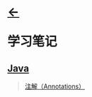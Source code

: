 # <p align=left>[←](https://github.com/KrLite/BrokenThoughts)</p> <p align=left>学习笔记</p>

## [Java](/java)

> [注解（Annotations）](/java/annotations/annotation.md)
